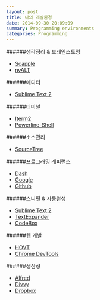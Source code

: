 ```yaml
---
layout: post
title: 나의 개발환경
date: 2014-09-30 20:09:09
summary: Programming environments
categories: Programming
---
```

######생각정리 & 브레인스토밍
- [Scapple](https://www.literatureandlatte.com/scapple.php)
- [nvALT](http://brettterpstra.com/projects/nvalt/)

######에디터
- [Sublime Text 2](http://www.sublimetext.com/)

######터미널
- [Iterm2](http://iterm2.com/)
- [Powerline-Shell](https://github.com/milkbikis/powerline-shell)

######소스관리
- [SourceTree](http://www.sourcetreeapp.com/)

######프로그래밍 레퍼런스
- [Dash](http://kapeli.com/dash)
- [Google](https://www.google.com/)
- [Github](https://github.com/)

######스니핏 & 자동완성
- [Sublime Text 2](http://www.sublimetext.com/)
- [TextExpander](http://smilesoftware.com/TextExpander/index.html)
- [CodeBox](http://www.codeboxapp.com/)

######웹 개발
- [HOVT](https://itunes.apple.com/kr/app/id714021236?mt=12)
- [Chrome DevTools](https://developer.chrome.com/devtools)

######생산성
- [Alfred](http://www.alfredapp.com/)
- [Divvy](http://mizage.com/divvy/)
- [Dropbox](https://www.dropbox.com/)
